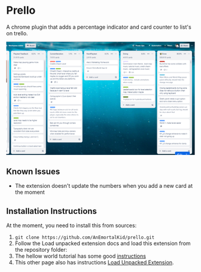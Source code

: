 # Prello

A chrome plugin that adds a percentage indicator and card counter to list's on trello.

![](./imgs/sample_enhanced_board.png)


## Known Issues

- The extension doesn't update the numbers when you add a new card at the moment

## Installation Instructions

At the moment, you need to install this from sources:


1. `git clone https://github.com/AnEmortalKid/prello.git`
2. Follow the Load unpacked extension docs and load this extension from the repository folder:
  1. The hellow world tutorial has some good [instructions](https://developer.chrome.com/docs/extensions/get-started/tutorial/hello-world#load-unpacked)
  2. This other page also has instructions [Load Unpacked Extension](https://knowledge.workspace.google.com/kb/load-unpacked-extensions-000005962).
